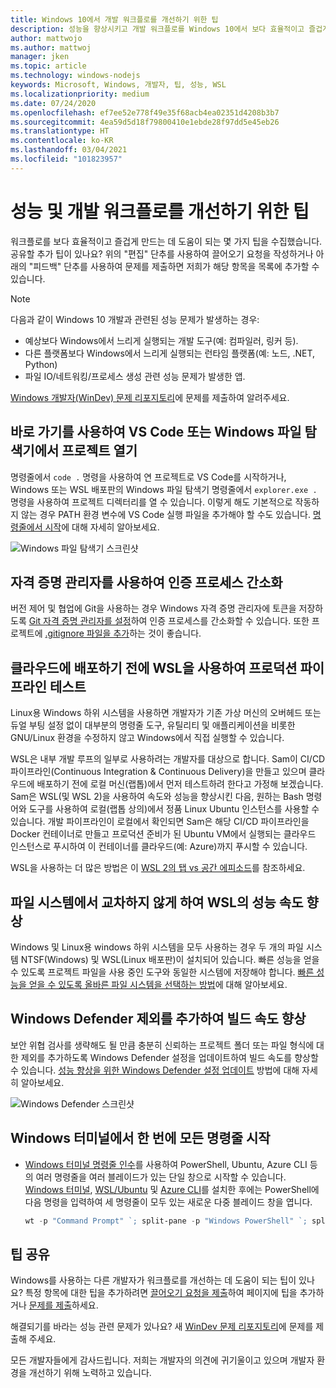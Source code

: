 ```yaml
---
title: Windows 10에서 개발 워크플로를 개선하기 위한 팁
description: 성능을 향상시키고 개발 워크플로를 Windows 10에서 보다 효율적이고 즐겁게 만드는 데 도움이 되는 팁입니다.
author: mattwojo
ms.author: mattwoj
manager: jken
ms.topic: article
ms.technology: windows-nodejs
keywords: Microsoft, Windows, 개발자, 팁, 성능, WSL
ms.localizationpriority: medium
ms.date: 07/24/2020
ms.openlocfilehash: ef7ee52e778f49e35f68acb4ea02351d4208b3b7
ms.sourcegitcommit: 4ea59d5d18f79800410e1ebde28f97dd5e45eb26
ms.translationtype: HT
ms.contentlocale: ko-KR
ms.lasthandoff: 03/04/2021
ms.locfileid: "101823957"
---
```

# <a name="tips-for-improving-performance-and-development-workflows"></a>성능 및 개발 워크플로를 개선하기 위한 팁

워크플로를 보다 효율적이고 즐겁게 만드는 데 도움이 되는 몇 가지 팁을 수집했습니다. 공유할 추가 팁이 있나요? 위의 "편집" 단추를 사용하여 끌어오기 요청을 작성하거나 아래의 "피드백" 단추를 사용하여 문제를 제출하면 저희가 해당 항목을 목록에 추가할 수 있습니다.

> [!NOTE]
> 다음과 같이 Windows 10 개발과 관련된 성능 문제가 발생하는 경우:
> - 예상보다 Windows에서 느리게 실행되는 개발 도구(예: 컴파일러, 링커 등).
> - 다른 플랫폼보다 Windows에서 느리게 실행되는 런타임 플랫폼(예: 노드, .NET, Python)
> - 파일 IO/네트워킹/프로세스 생성 관련 성능 문제가 발생한 앱. 
> 
> [Windows 개발자(WinDev) 문제 리포지토리](https://github.com/microsoft/WinDev)에 문제를 제출하여 알려주세요.

## <a name="use-shortcuts-to-open-a-project-in-vs-code-or-windows-file-explorer"></a>바로 가기를 사용하여 VS Code 또는 Windows 파일 탐색기에서 프로젝트 열기

명령줄에서 `code .` 명령을 사용하여 연 프로젝트로 VS Code를 시작하거나, Windows 또는 WSL 배포판의 Windows 파일 탐색기 명령줄에서 `explorer.exe .` 명령을 사용하여 프로젝트 디렉터리를 열 수 있습니다. 이렇게 해도 기본적으로 작동하지 않는 경우 PATH 환경 변수에 VS Code 실행 파일을 추가해야 할 수도 있습니다. [명령줄에서 시작](https://code.visualstudio.com/docs/editor/command-line#_launching-from-command-line)에 대해 자세히 알아보세요.

![Windows 파일 탐색기 스크린샷](../images/wsl-file-explorer.png)

## <a name="use-the-credential-manager-to-your-streamline-authentication-process"></a>자격 증명 관리자를 사용하여 인증 프로세스 간소화

버전 제어 및 협업에 Git을 사용하는 경우 Windows 자격 증명 관리자에 토큰을 저장하도록 [Git 자격 증명 관리자를 설정](/windows/wsl/tutorials/wsl-git#git-credential-manager-setup)하여 인증 프로세스를 간소화할 수 있습니다. 또한 프로젝트에 [.gitignore 파일을 추가](/windows/wsl/tutorials/wsl-git#adding-a-git-ignore-file)하는 것이 좋습니다.

## <a name="use-wsl-for-testing-your-production-pipeline-before-deploying-to-the-cloud"></a>클라우드에 배포하기 전에 WSL을 사용하여 프로덕션 파이프라인 테스트

Linux용 Windows 하위 시스템을 사용하면 개발자가 기존 가상 머신의 오버헤드 또는 듀얼 부팅 설정 없이 대부분의 명령줄 도구, 유틸리티 및 애플리케이션을 비롯한 GNU/Linux 환경을 수정하지 않고 Windows에서 직접 실행할 수 있습니다.

WSL은 내부 개발 루프의 일부로 사용하려는 개발자를 대상으로 합니다. Sam이 CI/CD 파이프라인(Continuous Integration & Continuous Delivery)을 만들고 있으며 클라우드에 배포하기 전에 로컬 머신(랩톱)에서 먼저 테스트하려 한다고 가정해 보겠습니다. Sam은 WSL(및 WSL 2)을 사용하여 속도와 성능을 향상시킨 다음, 원하는 Bash 명령어와 도구를 사용하여 로컬(랩톱 상의)에서 정품 Linux Ubuntu 인스턴스를 사용할 수 있습니다. 개발 파이프라인이 로컬에서 확인되면 Sam은 해당 CI/CD 파이프라인을 Docker 컨테이너로 만들고 프로덕션 준비가 된 Ubuntu VM에서 실행되는 클라우드 인스턴스로 푸시하여 이 컨테이너를 클라우드(예: Azure)까지 푸시할 수 있습니다.

WSL을 사용하는 더 많은 방법은 이 [WSL 2의 탭 vs 공간 에피소드](https://channel9.msdn.com/Shows/Tabs-vs-Spaces/WSL2-Code-faster-on-the-Windows-Subsystem-for-Linux)를 참조하세요.

## <a name="improve-performance-speed-for-wsl-by-not-crossing-over-file-systems"></a>파일 시스템에서 교차하지 않게 하여 WSL의 성능 속도 향상

Windows 및 Linux용 windows 하위 시스템을 모두 사용하는 경우 두 개의 파일 시스템 NTSF(Windows) 및 WSL(Linux 배포판)이 설치되어 있습니다. 빠른 성능을 얻을 수 있도록 프로젝트 파일을 사용 중인 도구와 동일한 시스템에 저장해야 합니다. [빠른 성능을 얻을 수 있도록 올바른 파일 시스템을 선택하는 방법](/windows/wsl/compare-versions#use-the-linux-file-system-for-faster-performance)에 대해 알아보세요.

## <a name="improve-build-speeds-by-adding-windows-defender-exclusions"></a>Windows Defender 제외를 추가하여 빌드 속도 향상

보안 위협 검사를 생략해도 될 만큼 충분히 신뢰하는 프로젝트 폴더 또는 파일 형식에 대한 제외를 추가하도록 Windows Defender 설정을 업데이트하여 빌드 속도를 향상할 수 있습니다. [성능 향상을 위한 Windows Defender 설정 업데이트](../android/defender-settings.md) 방법에 대해 자세히 알아보세요.

![Windows Defender 스크린샷](../images/windows-defender-exclusions.png)

## <a name="launch-all-your-command-lines-in-windows-terminal-at-once"></a>Windows 터미널에서 한 번에 모든 명령줄 시작

* [Windows 터미널 명령줄 인수](/windows/terminal/command-line-arguments?tabs=powershell#multiple-panes)를 사용하여 PowerShell, Ubuntu, Azure CLI 등의 여러 명령줄을 여러 블레이드가 있는 단일 창으로 시작할 수 있습니다. [Windows 터미널](/windows/terminal/get-started), [WSL/Ubuntu](/windows/wsl/install-win10) 및 [Azure CLI](/cli/azure/install-azure-cli?view=azure-cli-latest)를 설치한 후에는 PowerShell에 다음 명령을 입력하여 세 명령줄이 모두 있는 새로운 다중 블레이드 창을 엽니다.

    ```powershell
    wt -p "Command Prompt" `; split-pane -p "Windows PowerShell" `; split-pane -H wsl.exe
    ```

## <a name="share-your-tips"></a>팁 공유

Windows를 사용하는 다른 개발자가 워크플로를 개선하는 데 도움이 되는 팁이 있나요? 특정 항목에 대한 팁을 추가하려면 [끌어오기 요청을 제출](https://github.com/MicrosoftDocs/windows-uwp/edit/docs/hub/dev-environment/overview.md)하여 페이지에 팁을 추가하거나 [문제를 제출](https://github.com/MicrosoftDocs/windows-uwp/issues/new?title=&body=%0A%0A%5BEnter%20feedback%20here%5D%0A%0A%0A---%0A%23%23%23%23%20Document%20Details%0A%0A%E2%9A%A0%20*Do%20not%20edit%20this%20section.%20It%20is%20required%20for%20docs.microsoft.com%20%E2%9E%9F%20GitHub%20issue%20linking.*%0A%0A*%20ID%3A%207779352b-7b4e-dad8-7c1b-b9aba2c5e561%0A*%20Version%20Independent%20ID%3A%20a5b81b80-87a1-b6e2-8936-baf6c1a0b9c5%0A*%20Content%3A%20%5BSet%20up%20your%20Windows%2010%20development%20environment%5D(https%3A%2F%2Fdocs.microsoft.com%2Fen-us%2Fwindows%2Fdev-environment%2Foverview)%0A*%20Content%20Source%3A%20%5Bhub%2Fdev-environment%2Foverview.md%5D(https%3A%2F%2Fgithub.com%2FMicrosoftDocs%2Fwindows-uwp%2Fblob%2Fdocs%2Fhub%2Fdev-environment%2Foverview.md)%0A*%20Product%3A%20**dev-environment**%0A*%20Technology%3A%20**windows-nodejs**)하세요.

해결되기를 바라는 성능 관련 문제가 있나요? 새 [WinDev 문제 리포지토리](https://github.com/microsoft/windev)에 문제를 제출해 주세요.

모든 개발자들에게 감사드립니다. 저희는 개발자의 의견에 귀기울이고 있으며 개발자 환경을 개선하기 위해 노력하고 있습니다.
